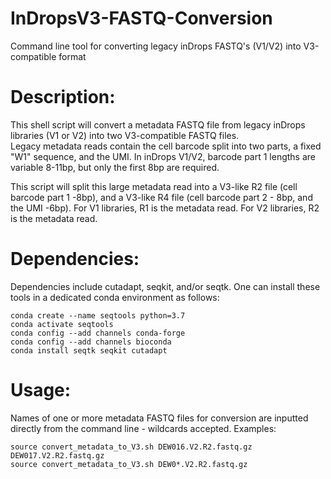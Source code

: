 # InDropsV3-FASTQ-Conversion
Command line tool for converting legacy inDrops FASTQ's (V1/V2) into V3-compatible format 

# Description:
This shell script will convert a metadata FASTQ file from legacy inDrops libraries (V1 or V2) into two V3-compatible FASTQ files.  
Legacy metadata reads contain the cell barcode split into two parts, a fixed "W1" sequence, and the UMI. In inDrops V1/V2, barcode part 1 lengths are variable 8-11bp, 
but only the first 8bp are required.

This script will split this large metadata read into a V3-like R2 file (cell barcode part 1 -8bp), and a V3-like R4 file (cell barcode part 2 - 8bp, and the UMI -6bp).
For V1 libraries, R1 is the metadata read. For V2 libraries, R2 is the metadata read.
 
# Dependencies:
Dependencies include cutadapt, seqkit, and/or seqtk. One can install these tools in a dedicated conda environment as follows:
```
conda create --name seqtools python=3.7
conda activate seqtools
conda config --add channels conda-forge
conda config --add channels bioconda
conda install seqtk seqkit cutadapt
```

# Usage:
Names of one or more metadata FASTQ files for conversion are inputted directly from the command line - wildcards accepted.
Examples: 
```
source convert_metadata_to_V3.sh DEW016.V2.R2.fastq.gz DEW017.V2.R2.fastq.gz
source convert_metadata_to_V3.sh DEW0*.V2.R2.fastq.gz
```
